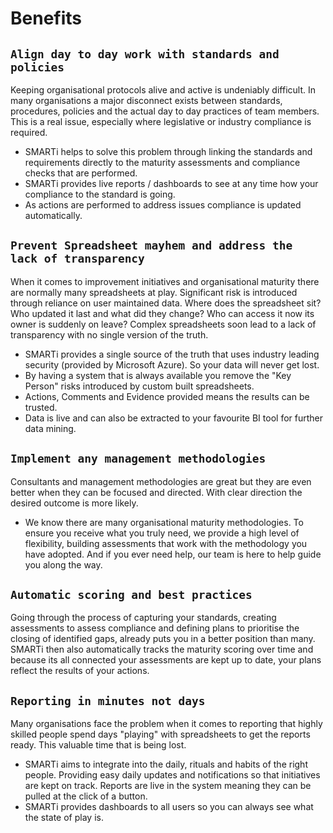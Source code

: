 # Benefits
## `Align day to day work with standards and policies`
Keeping organisational protocols alive and active is undeniably difficult. In many organisations a major disconnect exists between standards, procedures, policies and the actual day to day practices of team members. This is a real issue, especially where legislative or industry compliance is required. 
- SMARTi helps to solve this problem through linking the standards and requirements directly to the maturity assessments and compliance checks that are performed. 
- SMARTi provides live reports / dashboards to see at any time how your compliance to the standard is going.
- As actions are performed to address issues compliance is updated automatically.

## `Prevent Spreadsheet mayhem and address the lack of transparency`
When it comes to improvement initiatives and organisational maturity there are normally many spreadsheets at play. Significant risk is introduced through reliance on user maintained data. Where does the spreadsheet sit? Who updated it last and what did they change? Who can access it now its owner is suddenly on leave? Complex spreadsheets soon lead to a lack of transparency with no single version of the truth.
- SMARTi provides a single source of the truth that uses industry leading security (provided by Microsoft Azure). So your data will never get lost.
- By having a system that is always available you remove the "Key Person" risks introduced by custom built spreadsheets.
- Actions, Comments and Evidence provided means the results can be trusted.
- Data is live and can also be extracted to your favourite BI tool for further data mining.

## `Implement any management methodologies`
Consultants and management methodologies are great but they are even better when they can be focused and directed. With clear direction the desired outcome is more likely. 
- We know there are many organisational maturity methodologies. To ensure you receive what you truly need, we provide a high level of flexibility, building assessments that work with the methodology you have adopted. And if you ever need help, our team is here to help guide you along the way.    

## `Automatic scoring and best practices`
Going through the process of capturing your standards, creating assessments to assess compliance and defining plans to prioritise the closing of identified gaps, already puts you in a better position than many. SMARTi then also automatically tracks the maturity scoring over time and because its all connected your assessments are kept up to date, your plans reflect the results of your actions.   

## `Reporting in minutes not days`
Many organisations face the problem when it comes to reporting that highly skilled people spend days "playing" with spreadsheets to get the reports ready. This valuable time that is being lost.
- SMARTi aims to integrate into the daily, rituals and habits of the right people. Providing easy daily updates and notifications so that initiatives are kept on track. Reports are live in the system meaning they can be pulled at the click of a button.
- SMARTi provides dashboards to all users so you can always see what the state of play is.  